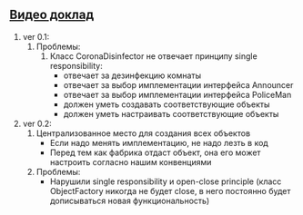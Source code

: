 ## [Видео доклад](https://www.youtube.com/watch?v=rd6wxPzXQvo)

1. ver 0.1:
   1. Проблемы:
      1. Класс CoronaDisinfector не отвечает принципу single responsibility:
         * отвечает за дезинфекцию комнаты
         * отвечает за выбор имплементации интерфейса Announcer
         * отвечает за выбор имплементации интерфейса PoliceMan
         * должен уметь создавать соответствующие объекты
         * должен уметь настраивать соответствующие объекты
2. ver 0.2:
   1. Централизованное место для создания всех объектов
      * Если надо менять имплементацию, не надо лезть в код
      * Перед тем как фабрика отдаст объект, она его может настроить согласно нашим конвенциями
   2. Проблемы:
      * Нарушили single responsibility и open-close principle (класс ObjectFactory никогда не будет close, в него
        постоянно будет дописываться новая функциональность)